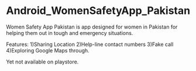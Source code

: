 # Android_WomenSafetyApp_Pakistan
Women Safety App Pakistan is app designed for women in Pakistan
for helping them out in tough and emergency situations.

Features:
1)Sharing Location
2)Help-line contact numbers
3)Fake call
4)Exploring Google Maps through.

Yet not available on playstore.
